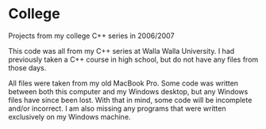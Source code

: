 # College
Projects from my college C++ series in 2006/2007

This code was all from my C++ series at Walla Walla University. I had previously taken a C++ course in high school, but do not have any files from those days.

All files were taken from my old MacBook Pro. Some code was written between both this computer and my Windows desktop, but any Windows files have since been lost. With that in mind, some code will be incomplete and/or incorrect.  I am also missing any programs that were written exclusively on my Windows machine.
